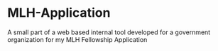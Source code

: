 # MLH-Application
A small part of a web based internal tool developed for a government organization for my MLH Fellowship Application
